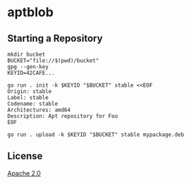 # aptblob

## Starting a Repository

```
mkdir bucket
BUCKET="file://$(pwd)/bucket"
gpg --gen-key
KEYID=42CAFE...

go run . init -k $KEYID "$BUCKET" stable <<EOF
Origin: stable
Label: stable
Codename: stable
Architectures: amd64
Description: Apt repository for Foo
EOF

go run . upload -k $KEYID "$BUCKET" stable mypackage.deb
```

## License

[Apache 2.0](LICENSE)
